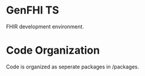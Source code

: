 # GenFHI TS
FHIR development environment.

# Code Organization
Code is organized as seperate packages in /packages.
